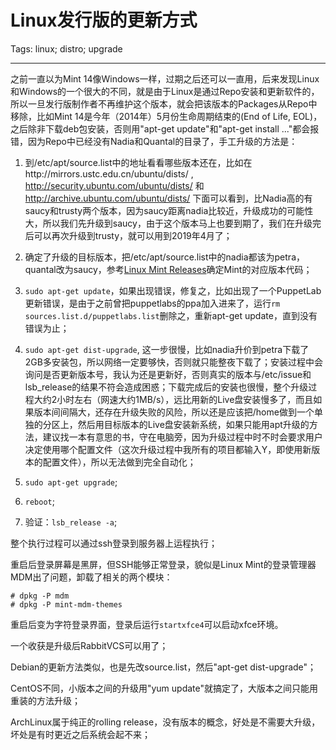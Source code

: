 # Linux发行版的更新方式
Tags: linux; distro; upgrade

------

之前一直以为Mint 14像Windows一样，过期之后还可以一直用，后来发现Linux和Windows的一个很大的不同，就是由于Linux是通过Repo安装和更新软件的，所以一旦发行版制作者不再维护这个版本，就会把该版本的Packages从Repo中移除，比如Mint 14是今年（2014年）5月份生命周期结束的(End of Life, EOL)，之后除非下载deb包安装，否则用"apt-get update"和"apt-get install ..."都会报错，因为Repo中已经没有Nadia和Quantal的目录了，手工升级的方法是：

1. 到/etc/apt/source.list中的地址看看哪些版本还在，比如在http://mirrors.ustc.edu.cn/ubuntu/dists/ , http://security.ubuntu.com/ubuntu/dists/ 和 http://archive.ubuntu.com/ubuntu/dists/ 下面可以看到，比Nadia高的有saucy和trusty两个版本，因为saucy距离nadia比较近，升级成功的可能性大，所以我们先升级到saucy，由于这个版本马上也要到期了，我们在升级完后可以再次升级到trusty，就可以用到2019年4月了；

1. 确定了升级的目标版本，把/etc/apt/source.list中的nadia都该为petra，quantal改为saucy，参考[Linux Mint Releases](http://www.linuxmint.com/oldreleases.php)确定Mint的对应版本代码；

1. `sudo apt-get update`，如果出现错误，修复之，比如出现了一个PuppetLab更新错误，是由于之前曾把puppetlabs的ppa加入进来了，运行`rm sources.list.d/puppetlabs.list`删除之，重新apt-get update，直到没有错误为止；

1. `sudo apt-get dist-upgrade`, 这一步很慢，比如nadia升价到petra下载了2GB多安装包，所以网络一定要够快，否则就只能整夜下载了；安装过程中会询问是否更新版本号，我认为还是更新好，否则真实的版本与/etc/issue和lsb_release的结果不符会造成困惑；下载完成后的安装也很慢，整个升级过程大约2小时左右（网速大约1MB/s），远比用新的Live盘安装慢多了，而且如果版本间间隔大，还存在升级失败的风险，所以还是应该把/home做到一个单独的分区上，然后用目标版本的Live盘安装新系统，如果只能用apt升级的方法，建议找一本有意思的书，守在电脑旁，因为升级过程中时不时会要求用户决定使用哪个配置文件（这次升级过程中我所有的项目都输入Y，即使用新版本的配置文件），所以无法做到完全自动化；

1. `sudo apt-get upgrade`;

1. `reboot`;

1. 验证：`lsb_release -a`;

整个执行过程可以通过ssh登录到服务器上运程执行；

重启后登录屏幕是黑屏，但SSH能够正常登录，貌似是Linux Mint的登录管理器MDM出了问题，卸载了相关的两个模块：

    # dpkg -P mdm
    # dpkg -P mint-mdm-themes

重启后变为字符登录界面，登录后运行`startxfce4`可以启动xfce环境。

一个收获是升级后RabbitVCS可以用了；

Debian的更新方法类似，也是先改source.list，然后"apt-get dist-upgrade"；

CentOS不同，小版本之间的升级用"yum update"就搞定了，大版本之间只能用重装的方法升级；

ArchLinux属于纯正的rolling release，没有版本的概念，好处是不需要大升级，坏处是有时更近之后系统会起不来；

